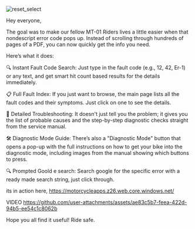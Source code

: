 
![reset_select](https://github.com/user-attachments/assets/e0f83ae4-6a30-4e73-8d4c-cdcb41ee20a8)

Hey everyone,

The goal was to make our fellow MT-01 Riders lives a little easier when that nondescript error code pops up. Instead of scrolling through hundreds of pages of a PDF, you can now quickly get the info you need.

Here’s what it does:

🔍 Instant Fault Code Search: Just type in the fault code (e.g., 12, 42, Er-1) or any text, and get smart hit count based results for the details immediately.

📋 Full Fault Index: If you just want to browse, the main page lists all the fault codes and their symptoms. Just click on one to see the details.

🔧 Detailed Troubleshooting: It doesn't just tell you the problem; it gives you the list of probable causes and the step-by-step diagnostic checks straight from the service manual.

🛠️ Diagnostic Mode Guide: There’s also a "Diagnostic Mode" button that opens a pop-up with the full instructions on how to get your bike into the diagnostic mode, including images from the manual showing which buttons to press.

🔍 Prompted Goold e search: Search google for the specific error with a ready made search string, just click through. 

its in action here, https://motorcycleapps.z26.web.core.windows.net/

VIDEO
https://github.com/user-attachments/assets/ae83c5b7-feea-422d-94b5-ee54c1c8062b

Hope you all find it useful! Ride safe.

